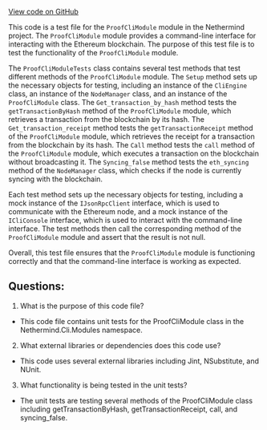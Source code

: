 [View code on GitHub](https://github.com/nethermindeth/nethermind/Nethermind.Cli.Test/ProofCliModuleTests.cs)

This code is a test file for the `ProofCliModule` module in the Nethermind project. The `ProofCliModule` module provides a command-line interface for interacting with the Ethereum blockchain. The purpose of this test file is to test the functionality of the `ProofCliModule` module.

The `ProofCliModuleTests` class contains several test methods that test different methods of the `ProofCliModule` module. The `Setup` method sets up the necessary objects for testing, including an instance of the `CliEngine` class, an instance of the `NodeManager` class, and an instance of the `ProofCliModule` class. The `Get_transaction_by_hash` method tests the `getTransactionByHash` method of the `ProofCliModule` module, which retrieves a transaction from the blockchain by its hash. The `Get_transaction_receipt` method tests the `getTransactionReceipt` method of the `ProofCliModule` module, which retrieves the receipt for a transaction from the blockchain by its hash. The `Call` method tests the `call` method of the `ProofCliModule` module, which executes a transaction on the blockchain without broadcasting it. The `Syncing_false` method tests the `eth_syncing` method of the `NodeManager` class, which checks if the node is currently syncing with the blockchain.

Each test method sets up the necessary objects for testing, including a mock instance of the `IJsonRpcClient` interface, which is used to communicate with the Ethereum node, and a mock instance of the `ICliConsole` interface, which is used to interact with the command-line interface. The test methods then call the corresponding method of the `ProofCliModule` module and assert that the result is not null.

Overall, this test file ensures that the `ProofCliModule` module is functioning correctly and that the command-line interface is working as expected.
## Questions: 
 1. What is the purpose of this code file?
- This code file contains unit tests for the ProofCliModule class in the Nethermind.Cli.Modules namespace.

2. What external libraries or dependencies does this code use?
- This code uses several external libraries including Jint, NSubstitute, and NUnit.

3. What functionality is being tested in the unit tests?
- The unit tests are testing several methods of the ProofCliModule class including getTransactionByHash, getTransactionReceipt, call, and syncing_false.